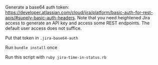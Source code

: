 Generate a base64 auth token: https://developer.atlassian.com/cloud/jira/platform/basic-auth-for-rest-apis/#supply-basic-auth-headers. Note that you need heightened Jira access to generate an API key and access some REST endpoints. The default user access does not suffice.

Put that token in `.jira-base64-auth`

Run `bundle install` once

Run this script with `ruby jira-time-in-status.rb`
